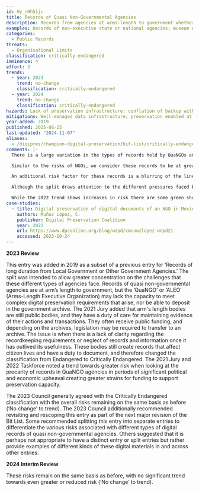 ```yaml
---
id: Uy_rHh51jc
title: Records of Quasi Non-Governmental Agencies
description: Records from agencies at arms-length to government whether locally, nationally or internationally. They may be required to maintain archives for the purposes of transparency, sometimes for extended periods, and sometimes in diverse and complicated forms.
examples: Records of non-executive state or national agencies; museum or leisure trusts; industry or public regulators; public audit services; public-good funding and investment agencies; autonomous and semi-autonomous public agencies; sovereign wealth funds; public/private partnerships; publicly owned companies.
categories:
  - Public Records
threats:
  - Organisational Limits
classification: critically-endangered
imminence: 4
effort: 3
trends:
  - year: 2023
    trend: no-change
    classification: critically-endangered
  - year: 2024
    trend: no-change
    classification: critically-endangered
hazards: Lack of preservation infrastructure; conflation of backup with preservation; loss of authenticity or integrity; Long-lived business processes; poor storage; churn of staff; significant volumes or diversity of data; poorly developed digitization specifications; ill-informed records management; poorly developed migration or normalizations specifications; long-standing protocols or procedures that apply unsuitable paper processes to digital materials; encryption; political instability; lack of sustained funding; Uncertainty over IPR or the presence of orphaned works
mitigations: Well-managed data infrastructure; preservation enabled at the point of creation; carefully managed authenticity; use of persistent identifiers; finding aids; well-managed records management processes; application of records management standards; recognition of preservation requirements at highest levels; strategic investment in digital preservation; preservation roadmap; participation in digital preservation community
year-added: 2019
published: 2025-08-25
last-updated: "2024-11-07"
aliases:
  - /digipres/champion-digital-preservation/bit-list/critically-endangered/bitlist-records-of-quangos
comments: |-
  There is a large variation in the types of records held by QuaNGOs and/or ALEOs. Additionally the quality of digital preservation performed can vary widely. Therefore, the same approach to scoring was taken for this entry as the one above.

  Similar to the risks of NGOs, we consider these records to be at greater risk due to there being less regulation, and the regulations that exist being less stringently enforced.

  An additional risk factor for these records is a blurring of the lines of responsibility, which can lead to records 'falling through gaps', or to difficulties funding digital preservation practice. This can be further complicated by outdated legislation which does not take into account the complexity of privatisation and public/private partnerships.

  Although the split draws attention to the different pressures faced by QuaNGOs it could be further subdivided into legally required public records and additional information that may enrich our digital preservation of society. The classification assumes that the roles and requirements for records management are clearly defined, but if this is not the case or there are inadequate resources to match the requirements, then the risk goes up.

  While the 2022 trend shows increases in risk there are some green shoots of hope in Ireland found when working actively with the agencies, and communicating some of the concerns they have for their data so there's better awareness and hopefully that will turn into action.
case-studies:
  - title: Digital preservation of digital documents of an NGO in Mexico
    authors: Muñoz López, C.
    publisher: Digital Preservation Coalition
    year: 2021
    url: https://www.dpconline.org/blog/wdpd/cmunozlopez-wdpd21
    accessed: 2023-10-24
---
```

**2023 Review**

This entry was added in 2019 as a subset of a previous entry for ‘Records of long duration from Local Government or Other Government Agencies.’ The split was intended to allow greater concentration on the challenges that these different types of agencies face. Records of quasi non-governmental agencies are at arm’s length to government, but the ’QuaNGO’ or ‘ALEO’ (Arms-Length Executive Organization) may lack the capacity to meet complex digital preservation requirements that arise, nor be able to deposit in the government archive. The 2021 Jury added that arm's length bodies are still public bodies, and they have a duty of care for maintaining evidence of their actions and transactions. They often receive public funding, and depending on the archives, legislation may be required to transfer to an archive. The issue is when there is a lack of clarity regarding the recordkeeping requirements or neglect of records and information once it has outlived its usefulness. These bodies still create records that affect citizen lives and have a duty to document, and therefore changed the classification from Endangered to Critically Endangered. The 2021 Jury and 2022 Taskforce noted a trend towards greater risk when looking at the precarity of records in QuaNGO agencies in periods of significant political and economic upheaval creating greater strains for funding to support preservation capacity.

The 2023 Council generally agreed with the Critically Endangered classification with the overall risks remaining on the same basis as before (‘No change’ to trend). The 2023 Council additionally recommended revisiting and rescoping this entry as part of the next major revision of the Bit List. Some recommended splitting this entry into separate entries to differentiate the various risks associated with different types of digital records of quasi non-governmental agencies. Others suggested that it is perhaps not appropriate to have a distinct entry or split entries but rather provide examples of different kinds of these digital materials in and across other entries.

**2024 Interim Review**

These risks remain on the same basis as before, with no significant trend towards even greater or reduced risk (‘No change’ to trend).
